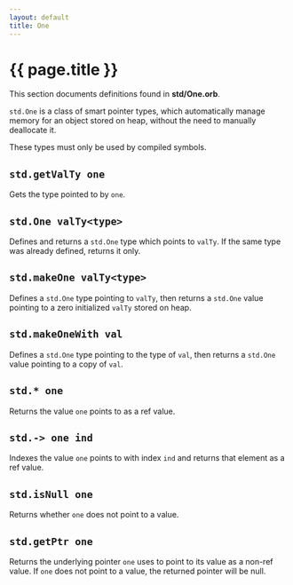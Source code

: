 ```yaml
---
layout: default
title: One
---
```

# {{ page.title }}

This section documents definitions found in **std/One.orb**.

`std.One` is a class of smart pointer types, which automatically manage memory for an object stored on heap, without the need to manually deallocate it.

These types must only be used by compiled symbols.

## `std.getValTy one`

Gets the type pointed to by `one`.

## `std.One valTy<type>`

Defines and returns a `std.One` type which points to `valTy`. If the same type was already defined, returns it only.

## `std.makeOne valTy<type>`

Defines a `std.One` type pointing to `valTy`, then returns a `std.One` value pointing to a zero initialized `valTy` stored on heap.

## `std.makeOneWith val`

Defines a `std.One` type pointing to the type of `val`, then returns a `std.One` value pointing to a copy of `val`.

## `std.* one`

Returns the value `one` points to as a ref value.

## `std.-> one ind`

Indexes the value `one` points to with index `ind` and returns that element as a ref value.

## `std.isNull one`

Returns whether `one` does not point to a value.

## `std.getPtr one`

Returns the underlying pointer `one` uses to point to its value as a non-ref value. If `one` does not point to a value, the returned pointer will be null.